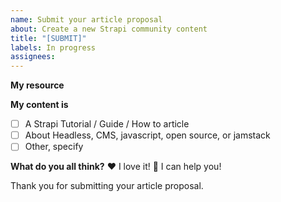 ```yaml
---
name: Submit your article proposal
about: Create a new Strapi community content
title: "[SUBMIT]"
labels: In progress
assignees:
---
```


**My resource**
<!--
Hello 👋 

Before you start, please make sure your issue is understandable and reproducible.
To make your issue readable make sure you use valid Markdown syntax.

Please describe what your article will be about in few sentences and include an outline with the main topics covered in the article.

Here is an example:
Outline
Introduction
Auth Providers
what is an auth provider
benefits
examples of auth providers
Introducing Auth0
Setting up a Strapi project
Integrating Auth0 as auth provider
Setting up Gridsome/Nuxt project
Integrating Strapi API with Gridsome/Nuxt
Conclusion

-->

**My content is**

- [ ] A Strapi Tutorial / Guide / How to article
- [ ] About Headless, CMS, javascript, open source, or jamstack
- [ ] Other, specify

**What do you all think?**
❤️ I love it!
🚀 I can help you!

Thank you for submitting your article proposal.
